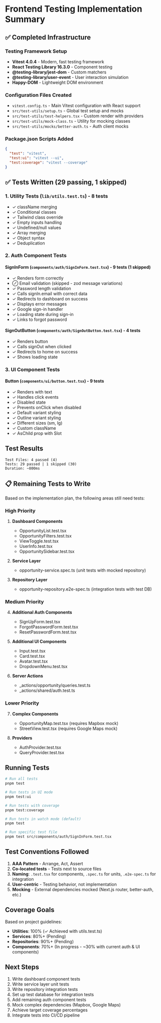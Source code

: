 # Frontend Testing Implementation Summary

## ✅ Completed Infrastructure

### Testing Framework Setup
- **Vitest 4.0.4** - Modern, fast testing framework
- **React Testing Library 16.3.0** - Component testing
- **@testing-library/jest-dom** - Custom matchers
- **@testing-library/user-event** - User interaction simulation
- **Happy-DOM** - Lightweight DOM environment

### Configuration Files Created
- `vitest.config.ts` - Main Vitest configuration with React support
- `src/test-utils/setup.ts` - Global test setup and mocks
- `src/test-utils/test-helpers.tsx` - Custom render with providers
- `src/test-utils/mock-class.ts` - Utility for mocking classes
- `src/test-utils/mocks/better-auth.ts` - Auth client mocks

### Package.json Scripts Added
```json
{
  "test": "vitest",
  "test:ui": "vitest --ui",
  "test:coverage": "vitest --coverage"
}
```

## ✅ Tests Written (29 passing, 1 skipped)

### 1. Utility Tests (`lib/utils.test.ts`) - 8 tests
- ✓ className merging
- ✓ Conditional classes
- ✓ Tailwind class override
- ✓ Empty inputs handling
- ✓ Undefined/null values
- ✓ Array merging
- ✓ Object syntax
- ✓ Deduplication

### 2. Auth Component Tests

#### SignInForm (`components/auth/SignInForm.test.tsx`) - 9 tests (1 skipped)
- ✓ Renders form correctly
- ⊘ Email validation (skipped - zod message variations)
- ✓ Password length validation
- ✓ Calls signIn.email with correct data
- ✓ Redirects to dashboard on success
- ✓ Displays error messages
- ✓ Google sign-in handler
- ✓ Loading state during sign-in
- ✓ Links to forgot password

#### SignOutButton (`components/auth/SignOutButton.test.tsx`) - 4 tests
- ✓ Renders button
- ✓ Calls signOut when clicked
- ✓ Redirects to home on success
- ✓ Shows loading state

### 3. UI Component Tests

#### Button (`components/ui/button.test.tsx`) - 9 tests
- ✓ Renders with text
- ✓ Handles click events
- ✓ Disabled state
- ✓ Prevents onClick when disabled
- ✓ Default variant styling
- ✓ Outline variant styling
- ✓ Different sizes (sm, lg)
- ✓ Custom className
- ✓ AsChild prop with Slot

## Test Results

```
Test Files: 4 passed (4)
Tests: 29 passed | 1 skipped (30)
Duration: ~800ms
```

## 📋 Remaining Tests to Write

Based on the implementation plan, the following areas still need tests:

### High Priority

1. **Dashboard Components**
   - OpportunityList.test.tsx
   - OpportunityFilters.test.tsx
   - ViewToggle.test.tsx
   - UserInfo.test.tsx
   - OpportunitySidebar.test.tsx

2. **Service Layer**
   - opportunity-service.spec.ts (unit tests with mocked repository)

3. **Repository Layer**
   - opportunity-repository.e2e-spec.ts (integration tests with test DB)

### Medium Priority

4. **Additional Auth Components**
   - SignUpForm.test.tsx
   - ForgotPasswordForm.test.tsx
   - ResetPasswordForm.test.tsx

5. **Additional UI Components**
   - Input.test.tsx
   - Card.test.tsx
   - Avatar.test.tsx
   - DropdownMenu.test.tsx

6. **Server Actions**
   - _actions/opportunity/queries.test.ts
   - _actions/shared/auth.test.ts

### Lower Priority

7. **Complex Components**
   - OpportunityMap.test.tsx (requires Mapbox mock)
   - StreetView.test.tsx (requires Google Maps mock)

8. **Providers**
   - AuthProvider.test.tsx
   - QueryProvider.test.tsx

## Running Tests

```bash
# Run all tests
pnpm test

# Run tests in UI mode
pnpm test:ui

# Run tests with coverage
pnpm test:coverage

# Run tests in watch mode (default)
pnpm test

# Run specific test file
pnpm test src/components/auth/SignInForm.test.tsx
```

## Test Conventions Followed

1. **AAA Pattern** - Arrange, Act, Assert
2. **Co-located tests** - Tests next to source files
3. **Naming**: `.test.tsx` for components, `.spec.ts` for units, `.e2e-spec.ts` for integration
4. **User-centric** - Testing behavior, not implementation
5. **Mocking** - External dependencies mocked (Next.js router, better-auth, etc.)

## Coverage Goals

Based on project guidelines:
- **Utilities**: 100% (✓ Achieved with utils.test.ts)
- **Services**: 80%+ (Pending)
- **Repositories**: 90%+ (Pending)
- **Components**: 70%+ (In progress - ~30% with current auth & UI components)

## Next Steps

1. Write dashboard component tests
2. Write service layer unit tests
3. Write repository integration tests
4. Set up test database for integration tests
5. Add remaining auth component tests
6. Mock complex dependencies (Mapbox, Google Maps)
7. Achieve target coverage percentages
8. Integrate tests into CI/CD pipeline
